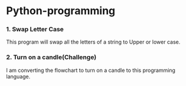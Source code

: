# Python-programming

### 1. Swap Letter Case

This program will swap all the letters of a string to Upper or lower case.


### 2. Turn on a candle(Challenge)
I am converting the flowchart to turn on a candle to this programming language.
